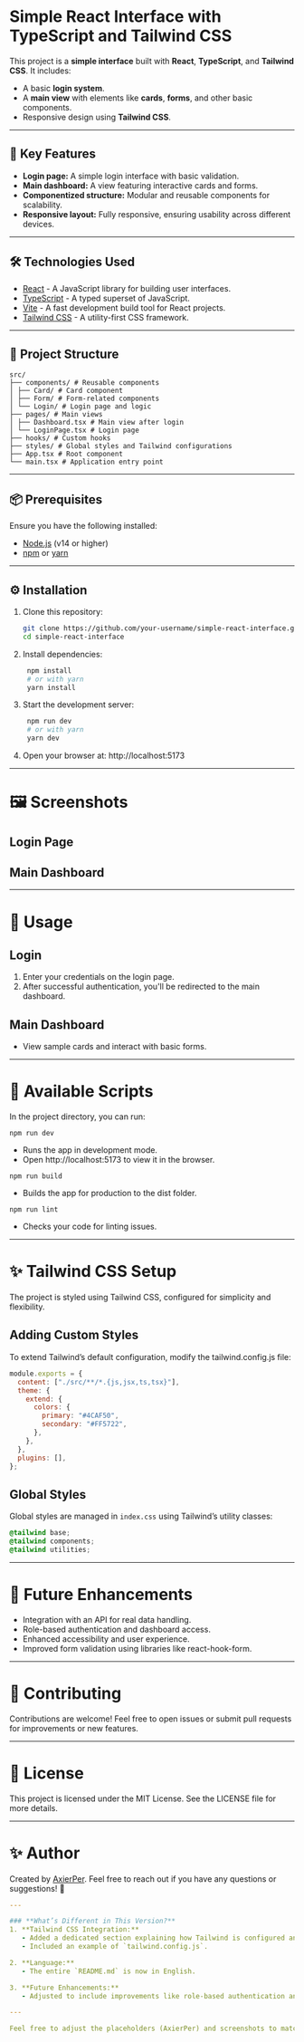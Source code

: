 
# Simple React Interface with TypeScript and Tailwind CSS

This project is a **simple interface** built with **React**, **TypeScript**, and **Tailwind CSS**. It includes:
- A basic **login system**.
- A **main view** with elements like **cards**, **forms**, and other basic components.
- Responsive design using **Tailwind CSS**.

---

## 🚀 **Key Features**
- **Login page:** A simple login interface with basic validation.
- **Main dashboard:** A view featuring interactive cards and forms.
- **Componentized structure:** Modular and reusable components for scalability.
- **Responsive layout:** Fully responsive, ensuring usability across different devices.

---

## 🛠 **Technologies Used**
- [React](https://reactjs.org/) - A JavaScript library for building user interfaces.
- [TypeScript](https://www.typescriptlang.org/) - A typed superset of JavaScript.
- [Vite](https://vitejs.dev/) - A fast development build tool for React projects.
- [Tailwind CSS](https://tailwindcss.com/) - A utility-first CSS framework.

---

## 📁 **Project Structure**
```plaintext
src/ 
├── components/ # Reusable components 
│ ├── Card/ # Card component 
│ ├── Form/ # Form-related components 
│ └── Login/ # Login page and logic 
├── pages/ # Main views 
│ ├── Dashboard.tsx # Main view after login 
│ └── LoginPage.tsx # Login page 
├── hooks/ # Custom hooks 
├── styles/ # Global styles and Tailwind configurations 
├── App.tsx # Root component 
└── main.tsx # Application entry point
```
---

## 📦 **Prerequisites**
Ensure you have the following installed:
- [Node.js](https://nodejs.org/) (v14 or higher)
- [npm](https://www.npmjs.com/) or [yarn](https://yarnpkg.com/)

---

## ⚙️ **Installation**
1. Clone this repository:
   ```bash
   git clone https://github.com/your-username/simple-react-interface.git
   cd simple-react-interface
   ```
2. Install dependencies:
   ```bash
    npm install
    # or with yarn
    yarn install
   ```
3. Start the development server:
   ```bash
    npm run dev
    # or with yarn
    yarn dev
   ```
4. Open your browser at: http://localhost:5173

---

# 🖼 Screenshots
## Login Page
## Main Dashboard

---

# 📖 Usage
## Login
1. Enter your credentials on the login page.
2. After successful authentication, you'll be redirected to the main dashboard.
## Main Dashboard
- View sample cards and interact with basic forms.

---

# 📂 Available Scripts
In the project directory, you can run:

``npm run dev``

- Runs the app in development mode.
- Open http://localhost:5173 to view it in the browser.

``npm run build``

- Builds the app for production to the dist folder.

``npm run lint``
- Checks your code for linting issues.

---

# ✨ Tailwind CSS Setup
The project is styled using Tailwind CSS, configured for simplicity and flexibility.

## Adding Custom Styles
To extend Tailwind’s default configuration, modify the tailwind.config.js file:

```js
module.exports = {
  content: ["./src/**/*.{js,jsx,ts,tsx}"],
  theme: {
    extend: {
      colors: {
        primary: "#4CAF50",
        secondary: "#FF5722",
      },
    },
  },
  plugins: [],
};
```
## Global Styles
Global styles are managed in ``index.css`` using Tailwind’s utility classes:

```css
@tailwind base;
@tailwind components;
@tailwind utilities;
```

---

# 🌟 Future Enhancements
- Integration with an API for real data handling.
- Role-based authentication and dashboard access.
- Enhanced accessibility and user experience.
- Improved form validation using libraries like react-hook-form.

---

# 🤝 Contributing
Contributions are welcome! Feel free to open issues or submit pull requests for improvements or new features.

---

# 📝 License
This project is licensed under the MIT License. See the LICENSE file for more details.

---

# ✨ Author
Created by [AxierPer](https://github.com/AxierPer).
Feel free to reach out if you have any questions or suggestions! 🚀

```yaml
---

### **What’s Different in This Version?**
1. **Tailwind CSS Integration:**
   - Added a dedicated section explaining how Tailwind is configured and used.
   - Included an example of `tailwind.config.js`.

2. **Language:**
   - The entire `README.md` is now in English.

3. **Future Enhancements:**
   - Adjusted to include improvements like role-based authentication and form validation.

---

Feel free to adjust the placeholders (AxierPer) and screenshots to match your actual project. If you need further customization, let me know! 😊
```
